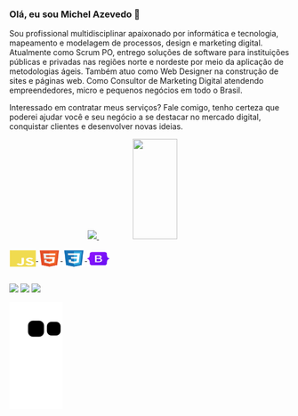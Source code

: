 ### Olá, eu sou Michel Azevedo 👋
Sou profissional multidisciplinar apaixonado por informática e tecnologia, mapeamento e modelagem de processos, design e marketing digital. Atualmente como Scrum PO, entrego soluções de software para instituições públicas e privadas nas regiões norte e nordeste por meio da aplicação de metodologias ágeis. Também atuo como Web Designer na construção de sites e páginas web. Como Consultor de Marketing Digital atendendo empreendedores, micro e pequenos negócios em todo o Brasil.

Interessado em contratar meus serviços? Fale comigo, tenho certeza que poderei ajudar você e seu negócio a se destacar no mercado digital, conquistar clientes e desenvolver novas ideias.

<div align="center">
  <a href="https://github.com/michelfariasazevedo">
  <img height="180em" src="https://github-readme-stats.vercel.app/api?username=michelfariasazevedo&show_icons=true&theme=midnight-purple&include_all_commits=true&count_private=true"/>
  <img height="180em"  width="40%" src="https://github-readme-stats.vercel.app/api/top-langs/?username=michelfariasazevedo&layout=compact&langs_count=7&theme=midnight-purple"/>
</div>
<div style="display: inline_block"><br>
  <img align="center" alt="Michel-Js" height="30" width="48" src="https://raw.githubusercontent.com/devicons/devicon/master/icons/javascript/javascript-plain.svg">
  <img align="center" alt="Michel-HTML" height="30" width="40" src="https://raw.githubusercontent.com/devicons/devicon/master/icons/html5/html5-original.svg">
  <img align="center" alt="Michel-CSS" height="30" width="40" src="https://raw.githubusercontent.com/devicons/devicon/master/icons/css3/css3-original.svg">
  <img align="center" alt="Michel-CSS" height="30" width="40" src="https://raw.githubusercontent.com/devicons/devicon/master/icons/bootstrap/bootstrap-original.svg">
</div>
  
  ##
 
<div> 
 <a href="https://discord.io/michelfariasazevedo" target="_blank"><img src="https://img.shields.io/badge/Discord-7289DA?style=for-the-badge&logo=discord&logoColor=white" target="_blank"></a> 
  <a href="https://www.linkedin.com/in/azevedomichel" target="_blank"><img src="https://img.shields.io/badge/-LinkedIn-%230077B5?style=for-the-badge&logo=linkedin&logoColor=white" target="_blank"></a>
  <a href = "mailto:michelfariasazevedo@gmail.com"><img src="https://img.shields.io/badge/-Gmail-%23333?style=for-the-badge&logo=gmail&logoColor=white" target="_blank"></a>
 
  ![Snake animation](https://github.com/michelfariasazevedo/michelfariasazevedo/blob/output/github-contribution-grid-snake.svg)
  
</div>
